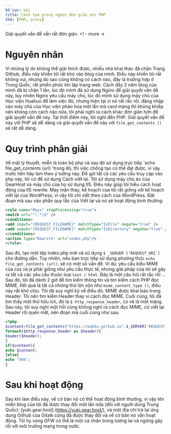 ```yaml
---
bố cục: bài
title: Cách tạo proxy ngược đơn giản với PHP
thẻ: [PHP, proxy]
---
```


Giải quyết vấn đề vẫn rất đơn giản. <! - more ->

# Nguyên nhân
Vì những lý do không thể giải thích được, nhiều nhà khai thác đã chặn Trang Github, điều này khiến tôi rất khó vào blog của mình. Điều này khiến tôi rất không vui, nhưng dù sao cũng không có cách nào, đây là trường hợp ở Trung Quốc, rất phiền phức khi lập trang web.
Cách đây 2 năm blog của mình đã bị chặn 1 lần, lúc đó mình đã sử dụng Nginx để giải quyết vấn đề này, tuy nhiên Nginx yêu cầu máy chủ, lúc đó mình sử dụng máy chủ của Học viện Huahuo để làm việc đó, nhưng hiện tại vì nó rất rắc rối. đăng nhập vào máy chủ của Học viện pháo hoa một lần mà card mạng thì khủng khiếp nên không còn cách nào nữa, tôi phải nghĩ ra cách khác đơn giản hơn để giải quyết vấn đề này.
Tại thời điểm này, tôi nghĩ đến PHP. Giải quyết vấn đề này với PHP sẽ dễ dàng và giải quyết vấn đề này với `file_get_contents ()` sẽ rất dễ dàng.

# Quy trình phân giải
Về mặt lý thuyết, miễn là toàn bộ php và sau đó sử dụng trực tiếp `echo file_get_contents (url) 'trong đó, thì việc chống tạo có thể đạt được, vì vậy trước tiên hãy làm theo ý tưởng này. Để gửi tất cả các yêu cầu truy cập vào php này, tôi có để sử dụng Cách viết lại.
Tôi sử dụng máy chủ ảo của GearHost và máy chủ của họ sử dụng IIS. Điều này giúp tôi hiểu cách hoạt động của IIS rewrite. May mắn thay, kế hoạch của tôi rất giống với kế hoạch viết lại của WordPress, vì vậy tôi chỉ viết theo cách của WordPress.
Đặt đoạn mã sau vào phần quy tắc của Viết lại và nó sẽ hoạt động bình thường:
```xml
<rule name="Mayx" stopProcessing="true">
<match url="^(.*)$" />
<conditions>
<add input="{REQUEST_FILENAME}" matchType="IsFile" negate="true" />
<add input="{REQUEST_FILENAME}" matchType="IsDirectory" negate="true" />
</conditions>
<action type="Rewrite" url="index.php"/>
</rule>
```
Sau đó, tạo một tệp index.php mới và sử dụng `$ _SERVER ['REQUEST_URI']` cho đường dẫn.
Tuy nhiên, nếu bạn trực tiếp sử dụng phương thức `echo file_get_contents (url)`, sẽ có một số vấn đề. Ví dụ: yêu cầu kiểu MIME của css và js phải giống như yêu cầu thực tế, nhưng giải pháp của tôi sẽ gây ra tất cả các yêu cầu thuộc loại `text / html`. Đây là một câu hỏi rất rắc rối ...
Sau đó, tôi đã dành 2 giờ để tìm kiếm thông tin và tìm kiếm cách PHP đọc MIME. Kết quả là tất cả những thứ lộn xộn như `mime_content_type ()`, điều này rất khó chịu. Tôi đã suy nghĩ kỹ về điều đó. MIME được khai báo trong Header. Tôi nên tìm kiếm Header thay vì cách đọc MIME. Cuối cùng, tôi đã tìm thấy một thứ hữu ích, đó là `$ http_response_header`, có vẻ là một mảng. Sau này, tôi suy nghĩ một hồi cũng không nghĩ ra cách đọc MIME, cứ viết lại Header rồi quên mất, nên đoạn mã cuối cùng như sau:   
```php
<?php
$content=file_get_contents("https://mabbs.github.io".$_SERVER['REQUEST_URI']);
foreach($http_response_header as $header){
header($header);
}
if($content){
echo $content;
}else{
echo "404";
}
```

# Sau khi hoạt động
Sau khi làm điều này, về cơ bản nó có thể hoạt động bình thường, vì vậy tên miền blog của tôi đã được thay đổi một lần nữa (đối với người dùng Trung Quốc): [yuki.gear.host] (https://yuki.gear.host/), và một địa chỉ trả lại ứng dụng Github của Gitalk cũng đã được thay đổi và về cơ bản nó vẫn hoạt động. Tôi hy vọng GFW có thể là một cá nhân trong tương lai và ngừng gây rối với môi trường mạng trong nước.
